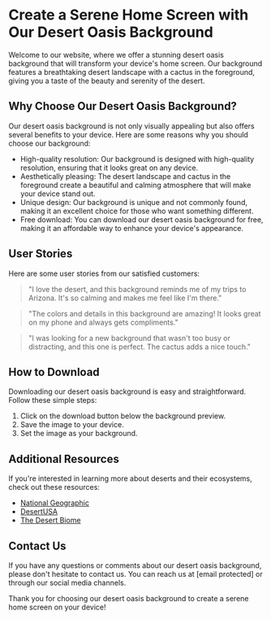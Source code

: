 <!--font:Cormorant Garamond-->

# Create a Serene Home Screen with Our Desert Oasis Background

Welcome to our website, where we offer a stunning desert oasis background that will transform your device's home screen. Our background features a breathtaking desert landscape with a cactus in the foreground, giving you a taste of the beauty and serenity of the desert.

## Why Choose Our Desert Oasis Background?

Our desert oasis background is not only visually appealing but also offers several benefits to your device. Here are some reasons why you should choose our background:

- High-quality resolution: Our background is designed with high-quality resolution, ensuring that it looks great on any device.
- Aesthetically pleasing: The desert landscape and cactus in the foreground create a beautiful and calming atmosphere that will make your device stand out.
- Unique design: Our background is unique and not commonly found, making it an excellent choice for those who want something different.
- Free download: You can download our desert oasis background for free, making it an affordable way to enhance your device's appearance.

## User Stories

Here are some user stories from our satisfied customers:

> "I love the desert, and this background reminds me of my trips to Arizona. It's so calming and makes me feel like I'm there."

> "The colors and details in this background are amazing! It looks great on my phone and always gets compliments."

> "I was looking for a new background that wasn't too busy or distracting, and this one is perfect. The cactus adds a nice touch."

## How to Download

Downloading our desert oasis background is easy and straightforward. Follow these simple steps:

1. Click on the download button below the background preview.
2. Save the image to your device.
3. Set the image as your background.

## Additional Resources

If you're interested in learning more about deserts and their ecosystems, check out these resources:

- [National Geographic](#)
- [DesertUSA](#)
- [The Desert Biome](#)

## Contact Us

If you have any questions or comments about our desert oasis background, please don't hesitate to contact us. You can reach us at [email protected] or through our social media channels.

Thank you for choosing our desert oasis background to create a serene home screen on your device!

<!--

Write me content for website with wallpaper which alt text is:

"A desert landscape with a cactus in the foreground"

The name/title of the page should not be 1:1 copy of the alt text but rather a real content of the website which is using this wallpaper.

- Use markdown format 
- Start with heading
- Heading should be short and concise
- The content should look like a real website 
- The website should not be about the wallpaper, wallpaper is just a related background
- Heading should be contain work "wallpaper" or "background"
- Include real sections like references, contact, user stories, etc. use things relevant to the page purpose.
- Feel free to use structure like headings, bullets, numbering, blockquotes, paragraphs, horizontal lines, etc.
- You can use formatting like bold or _italic_
- You can include UTF-8 emojis
- Links should be only #hash anchors (and you can refer to the document itself)
- Do not include images


---


# Desert Oasis Wallpaper for Your Home Screen

Welcome to our website, where we offer a stunning desert oasis wallpaper that will transform your device's home screen. Our wallpaper features a breathtaking desert landscape with a cactus in the foreground, giving you a taste of the beauty and serenity of the desert.

## Why Choose Our Desert Oasis Wallpaper?

Our desert oasis wallpaper is not only visually appealing but also offers several benefits to your device. Here are some reasons why you should choose our wallpaper:

- High-quality resolution: Our wallpaper is designed with high-quality resolution, ensuring that it looks great on any device.
- Aesthetically pleasing: The desert landscape and cactus in the foreground create a beautiful and calming atmosphere that will make your device stand out.
- Unique design: Our wallpaper is unique and not commonly found, making it an excellent choice for those who want something different.
- Free download: You can download our desert oasis wallpaper for free, making it an affordable way to enhance your device's appearance.

## User Stories

Here are some user stories from our satisfied customers:

> "I love the desert, and this wallpaper reminds me of my trips to Arizona. It's so calming and makes me feel like I'm there."

> "The colors and details in this wallpaper are amazing! It looks great on my phone and always gets compliments."

> "I was looking for a new wallpaper that wasn't too busy or distracting, and this one is perfect. The cactus adds a nice touch."

## How to Download

Downloading our desert oasis wallpaper is easy and straightforward. Follow these simple steps:

1. Click on the download button below the wallpaper preview.
2. Save the image to your device.
3. Set the image as your wallpaper.

## References

If you're interested in learning more about deserts and their ecosystems, check out these resources:

- [National Geographic](#)
- [DesertUSA](#)
- [The Desert Biome](#)

## Contact Us

If you have any questions or comments about our desert oasis wallpaper, please don't hesitate to contact us. You can reach us at [email protected] or through our social media channels.

Thank you for choosing our desert oasis wallpaper for your device's home screen!


---


Heading should not include word "wallpaper". The website should not be about the wallpaper itself, wallpaper is just a related background, rewrite whole content.


---


# Create a Serene Home Screen with Our Desert Oasis Background

Welcome to our website, where we offer a stunning desert oasis background that will transform your device's home screen. Our background features a breathtaking desert landscape with a cactus in the foreground, giving you a taste of the beauty and serenity of the desert.

## Why Choose Our Desert Oasis Background?

Our desert oasis background is not only visually appealing but also offers several benefits to your device. Here are some reasons why you should choose our background:

- High-quality resolution: Our background is designed with high-quality resolution, ensuring that it looks great on any device.
- Aesthetically pleasing: The desert landscape and cactus in the foreground create a beautiful and calming atmosphere that will make your device stand out.
- Unique design: Our background is unique and not commonly found, making it an excellent choice for those who want something different.
- Free download: You can download our desert oasis background for free, making it an affordable way to enhance your device's appearance.

## User Stories

Here are some user stories from our satisfied customers:

> "I love the desert, and this background reminds me of my trips to Arizona. It's so calming and makes me feel like I'm there."

> "The colors and details in this background are amazing! It looks great on my phone and always gets compliments."

> "I was looking for a new background that wasn't too busy or distracting, and this one is perfect. The cactus adds a nice touch."

## How to Download

Downloading our desert oasis background is easy and straightforward. Follow these simple steps:

1. Click on the download button below the background preview.
2. Save the image to your device.
3. Set the image as your background.

## Additional Resources

If you're interested in learning more about deserts and their ecosystems, check out these resources:

- [National Geographic](#)
- [DesertUSA](#)
- [The Desert Biome](#)

## Contact Us

If you have any questions or comments about our desert oasis background, please don't hesitate to contact us. You can reach us at [email protected] or through our social media channels.

Thank you for choosing our desert oasis background to create a serene home screen on your device!

-->
